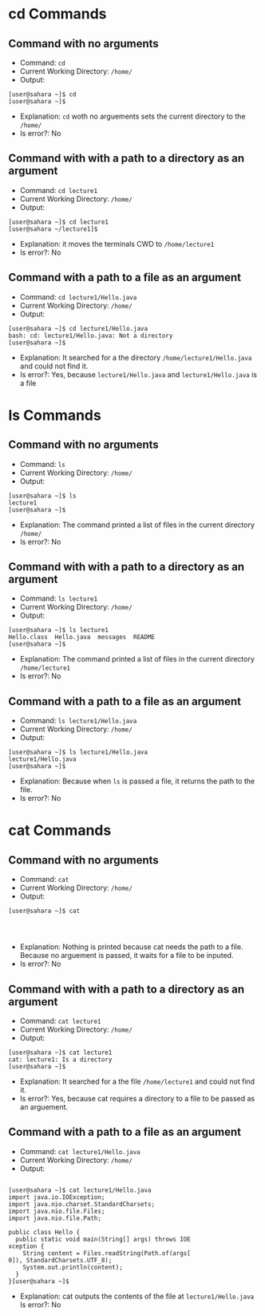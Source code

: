 # cd Commands
## Command with no arguments
* Command: `cd`
* Current Working Directory: `/home/`
* Output:
```
[user@sahara ~]$ cd
[user@sahara ~]$ 
```
* Explanation: `cd` woth no arguements sets the current directory to the `/home/`
* Is error?: No
## Command with with a path to a directory as an argument
* Command: `cd lecture1`
* Current Working Directory: `/home/`
* Output: 
```
[user@sahara ~]$ cd lecture1
[user@sahara ~/lecture1]$ 
```
* Explanation: it moves the terminals CWD to `/home/lecture1`
* Is error?: No
## Command with a path to a file as an argument
* Command: `cd lecture1/Hello.java`
* Current Working Directory: `/home/`
* Output: 
```
[user@sahara ~]$ cd lecture1/Hello.java
bash: cd: lecture1/Hello.java: Not a directory
[user@sahara ~]$ 
```
* Explanation: It searched for a the directory `/home/lecture1/Hello.java` and could not find it.
* Is error?: Yes, because `lecture1/Hello.java` and `lecture1/Hello.java` is a file
# ls Commands
## Command with no arguments
* Command: `ls`
* Current Working Directory: `/home/`
* Output: 
```
[user@sahara ~]$ ls
lecture1
[user@sahara ~]$ 
```
* Explanation: The command printed a list of files in the current directory `/home/`
* Is error?: No
## Command with with a path to a directory as an argument
* Command: `ls lecture1`
* Current Working Directory: `/home/`
* Output: 
```
[user@sahara ~]$ ls lecture1
Hello.class  Hello.java  messages  README
[user@sahara ~]$ 
```
* Explanation: The command printed a list of files in the current directory `/home/lecture1`
* Is error?: No
## Command with a path to a file as an argument
* Command: `ls lecture1/Hello.java`
* Current Working Directory: `/home/`
* Output: 
```
[user@sahara ~]$ ls lecture1/Hello.java
lecture1/Hello.java
[user@sahara ~]$ 
```
* Explanation: Because when `ls` is passed a file, it returns the path to the file.
* Is error?: No
# cat Commands
## Command with no arguments
* Command: `cat`
* Current Working Directory: `/home/`
* Output: 
```
[user@sahara ~]$ cat




```
* Explanation: Nothing is printed because cat needs the path to a file. Because no arguement is passed, it waits for a file to be inputed.
* Is error?: No
## Command with with a path to a directory as an argument
* Command: `cat lecture1`
* Current Working Directory: `/home/`
* Output: 
```
[user@sahara ~]$ cat lecture1
cat: lecture1: Is a directory
[user@sahara ~]$ 
```
* Explanation: It searched for a the file `/home/lecture1` and could not find it.
* Is error?: Yes, because cat requires a directory to a file to be passed as an arguement.
## Command with a path to a file as an argument
* Command: `cat lecture1/Hello.java`
* Current Working Directory: `/home/`
* Output: 
```

[user@sahara ~]$ cat lecture1/Hello.java
import java.io.IOException;
import java.nio.charset.StandardCharsets;
import java.nio.file.Files;
import java.nio.file.Path;

public class Hello {
  public static void main(String[] args) throws IOE
xception {
    String content = Files.readString(Path.of(args[
0]), StandardCharsets.UTF_8);    
    System.out.println(content);
  }
}[user@sahara ~]$

```
* Explanation: cat outputs the contents of the file at `lecture1/Hello.java`
Is error?: No

